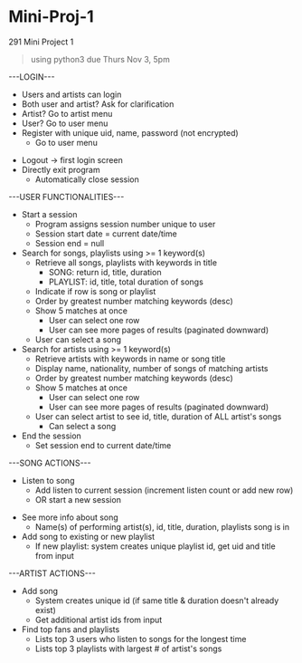 # Mini-Proj-1
291 Mini Project 1
>  using python3
> due Thurs Nov 3, 5pm

---LOGIN---
+ Users and artists can login
+ Both user and artist? Ask for clarification
+ Artist? Go to artist menu
+ User? Go to user menu
+ Register with unique uid, name, password (not encrypted)
    + Go to user menu
- Logout → first login screen
- Directly exit program
    - Automatically close session

---USER FUNCTIONALITIES---
+ Start a session
    - Program assigns session number unique to user
    - Session start date = current date/time
    - Session end = null
+ Search for songs, playlists using >= 1 keyword(s)
    - Retrieve all songs, playlists with keywords in title
        - SONG: return id, title, duration 
        - PLAYLIST: id, title, total duration of songs
    - Indicate if row is song or playlist
    - Order by greatest number matching keywords (desc)
    - Show 5 matches at once
        - User can select one row
        - User can see more pages of results (paginated downward)
    - User can select a song
+ Search for artists using >= 1 keyword(s)
    - Retrieve artists with keywords in name or song title
    - Display name, nationality, number of songs of matching artists
    - Order by greatest number matching keywords (desc)
    - Show 5 matches at once
        - User can select one row
        - User can see more pages of results (paginated downward)
    - User can select artist to see id, title, duration of ALL artist's songs
        - Can select a song
+ End the session
    - Set session end to current date/time

---SONG ACTIONS---
+ Listen to song
    - Add listen to current session (increment listen count or add new row)
    - OR start a new session
- See more info about song
     - Name(s) of performing artist(s), id, title, duration, playlists song is in
- Add song to existing or new playlist
     - If new playlist: system creates unique playlist id, get uid and title from input

---ARTIST ACTIONS---
+ Add song 
     + System creates unique id (if same title & duration doesn't already exist)
     - Get additional artist ids from input
+ Find top fans and playlists
     + Lists top 3 users who listen to songs for the longest time
     - Lists top 3 playlists with largest # of artist's songs
